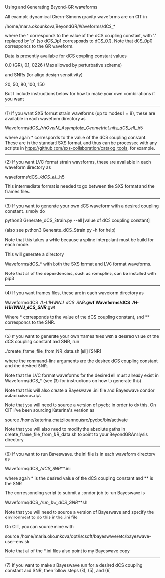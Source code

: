 Using and Generating Beyond-GR waveforms 

All example dynamical Chern-Simons gravity waveforms are on CIT in 

/home/maria.okounkova/BeyondGR/Waveforms/dCS_*

where the * corresponds to the value of the dCS coupling constant, 
with '.' replaced by 'p' (so dCS_0p1 corresponds to dCS_0.1). Note that
dCS_0p0 corresponds to the GR waveform.

Data is presently available for dCS coupling constant values

0.0 (GR), 0.1, 0226 (Max allowed by perturbative scheme)

and SNRs (for aligo design sensitivity)

20, 50, 80, 100, 150

But I include instructions below for how to make your own combinations
if you want

----------------------------------------------

(1) If you want SXS format strain waveforms (up to modes l = 8), 
these are available in each waveform directory as

Waveforms/dCS_*/rhOverM_Asymptotic_GeometricUnits_dCS_ell_*.h5

where again * corresponds to the value of the dCS coupling constant.
These are in the standard SXS format, and thus can be processed with
any scripts in https://github.com/sxs-collaboration/catalog_tools, 
for example.

----------------------------------------------

(2) If you want LVC format strain waveforms, these are available in 
each waveform directory as

waveforms/dCS_*/dCS_ell_*.h5

This intermediate format is needed to go between the SXS format
and the frames files. 

----------------------------------------------

(3) If you want to generate your own dCS waveform with a 
desired coupling constant, simply do

python3 Generate_dCS_Strain.py --ell [value of dCS coupling constant]

(also see python3 Generate_dCS_Strain.py -h for help)

Note that this takes a while because a spline interpolant must be
build for each mode.

This will generate a directory

Waveforms/dCS_* with both the SXS format and LVC format waveforms. 

Note that all of the dependencies, such as romspline, can be 
installed with pip3

----------------------------------------------

(4) If you want frames files, these are in each waveform directory as

Waveforms/dCS_*/L-L1HWINJ_dCS_*_SNR_**.gwf
Waveforms/dCS_*/H-H1HWINJ_dCS_*_SNR_**.gwf

Where * corresponds to the value of the dCS coupling constant, 
and ** corresponds to the SNR. 

----------------------------------------------

(5) If you want to generate your own frames files with a desired
value of the dCS coupling constant and SNR, run 

./create_frame_file_from_NR_data.sh [ell] [SNR]

where the command-line arguments are the desired dCS 
coupling constant and the desired SNR.

Note that the LVC format waveforms for the desired ell must
already exist in Waveforms/dCS_* (see (3) for instructions 
on how to generate this)

Note that this will also create a Bayeswave .ini file
and Bayeswave condor submission script

Note that you will need to source a version of pycbc in 
order to do this. On CIT I've been sourcing Katerina's 
version as

source /home/katerina.chatziioannou/src/pycbc/bin/activate

Note that you will also need to modify the absolute paths
in create_frame_file_from_NR_data.sh to point to your
BeyondGRAnalysis directory

----------------------------------------------

(6) If you want to run Bayeswave, the ini file is in each
waveform directory as

Waveforms/dCS_*/dCS_*_SNR_**.ini

where again * is the desired value of the dCS coupling constant
and ** is the SNR

The corresponding script to submit a condor job to run Bayeswave is

Waveforms/dCS_*/run_bw_dCS_*_SNR_**.sh

Note that you will need to source a version of Bayeswave and specify
the environment to do this in the .ini file

On CIT, you can source mine with 

source /home/maria.okounkova/opt/lscsoft/bayeswave/etc/bayeswave-user-env.sh

Note that all of the *.ini files also point to my Bayeswave copy

----------------------------------------------

(7) If you want to make a Bayeswave run for a desired dCS coupling constant
and SNR, then follow steps (3), (5), and (6)


